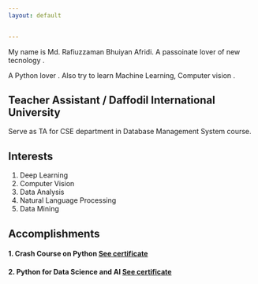 ```yaml
---
layout: default


---
```


My name is Md. Rafiuzzaman Bhuiyan Afridi. A passoinate lover of new tecnology .

A Python lover . Also try to learn Machine Learning, Computer vision .

## Teacher Assistant / Daffodil International University
Serve as TA for CSE department in Database Management System course. 

## Interests
1. Deep Learning
2. Computer Vision
3. Data Analysis
4. Natural Language Processing
5. Data Mining

## Accomplishments
#### 1. Crash Course on Python [See certificate](https://www.coursera.org/account/accomplishments/verify/MNJ4QBEA2E9K)
#### 2. Python for Data Science and AI [See certificate](https://www.coursera.org/account/accomplishments/verify/KNNY9NEL7FPY)
